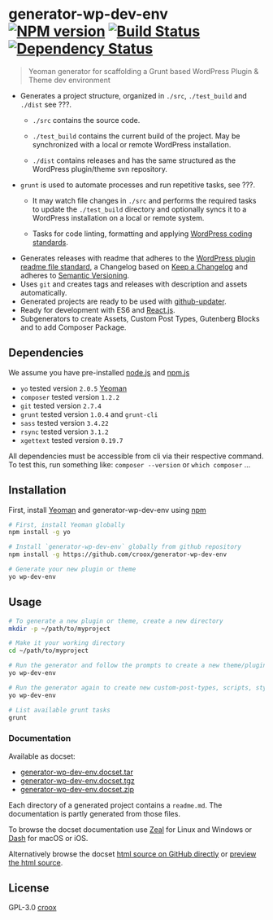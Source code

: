 # generator-wp-dev-env [![NPM version][npm-image]][npm-url] [![Build Status][travis-image]][travis-url] [![Dependency Status][daviddm-image]][daviddm-url]

> Yeoman generator for scaffolding a Grunt based WordPress Plugin &amp; Theme dev environment

- Generates a project structure, organized in `./src`, `./test_build` and `./dist` see ???.
  - `./src` contains the source code.
  
  - `./test_build` contains the current build of the project. May be synchronized with a local or remote WordPress installation.
  
  - `./dist` contains releases and has the same structured as the WordPress plugin/theme svn repository.
- `grunt` is used to automate processes and run repetitive tasks, see ???.
  - It may watch file changes in `./src` and performs the required tasks to update the `./test_build` directory and optionally syncs it to a WordPress installation on a local or remote system.
  
  - Tasks for code linting, formatting and applying [WordPress coding standards](https://github.com/WordPress-Coding-Standards/WordPress-Coding-Standards).
- Generates releases with readme that adheres to the [WordPress plugin readme file standard](https://wordpress.org/plugins/developers/#readme), a Changelog based on [Keep a Changelog](https://keepachangelog.com/en/1.0.0/) and adheres to [Semantic Versioning](https://semver.org/spec/v2.0.0.html).
- Uses `git` and creates tags and releases with description and assets automatically.
- Generated projects are ready to be used with [github-updater](https://github.com/afragen/github-updater).
- Ready for development with ES6 and [React.js](https://reactjs.org/).
- Subgenerators to create Assets,  Custom Post Types, Gutenberg Blocks and to add Composer Package.

## Dependencies

We assume you have pre-installed [node.js](https://nodejs.org/) and [npm.js](http://npmjs.com/)

- `yo` tested version `2.0.5` [Yeoman](http://yeoman.io)
- `composer` tested version `1.2.2`
- `git` tested version `2.7.4`
- `grunt` tested version `1.0.4` and `grunt-cli`
- `sass` tested version `3.4.22`
- `rsync` tested version `3.1.2`
- `xgettext` tested version `0.19.7`

All dependencies must be accessible from cli via their respective command. To test this, run something like: `composer --version` or `which composer` ...

## Installation

First, install [Yeoman](http://yeoman.io) and generator-wp-dev-env using [npm](https://www.npmjs.com/)

```bash
# First, install Yeoman globally
npm install -g yo

# Install `generator-wp-dev-env` globally from github repository
npm install -g https://github.com/croox/generator-wp-dev-env

# Generate your new plugin or theme
yo wp-dev-env
```

## Usage

```bash
# To generate a new plugin or theme, create a new directory
mkdir -p ~/path/to/myproject

# Make it your working directory
cd ~/path/to/myproject

# Run the generator and follow the prompts to create a new theme/plugin
yo wp-dev-env

# Run the generator again to create new custom-post-types, scripts, styles, blocks ...
yo wp-dev-env

# List available grunt tasks
grunt
```

### Documentation

Available as docset:

- [generator-wp-dev-env.docset.tar](https://github.com/croox/generator-wp-dev-env/raw/master/docs/generator-wp-dev-env.docset.tar)
- [generator-wp-dev-env.docset.tgz](https://github.com/croox/generator-wp-dev-env/raw/master/docs/generator-wp-dev-env.docset.tgz)
- [generator-wp-dev-env.docset.zip](https://github.com/croox/generator-wp-dev-env/raw/master/docs/generator-wp-dev-env.docset.zip)

Each directory of a generated project contains a `readme.md`. The documentation is partly generated from those files.

To browse the docset documentation use [Zeal](https://zealdocs.org/) for Linux and Windows or [Dash](https://kapeli.com/dash) for macOS or iOS.

Alternatively browse the docset [html source on GitHub directly](https://github.com/croox/generator-wp-dev-env/tree/master/docs/generator-wp-dev-env.docset/Contents/Resources/Documents) or [preview the html source](https://htmlpreview.github.io/?https://github.com/croox/generator-wp-dev-env/blob/master/docs/generator-wp-dev-env.docset/Contents/Resources/Documents/Guide/installation_quick_start.html).

## License

GPL-3.0 [croox](https://github.com/croox)

[npm-image]: https://badge.fury.io/js/generator-wp-dev-env.svg
[npm-url]: https://npmjs.org/package/generator-wp-dev-env
[travis-image]: https://travis-ci.org/croox/generator-wp-dev-env.svg?branch=master
[travis-url]: https://travis-ci.org/croox/generator-wp-dev-env
[daviddm-image]: https://david-dm.org/croox/generator-wp-dev-env.svg?theme=shields.io
[daviddm-url]: https://david-dm.org/croox/generator-wp-dev-env
